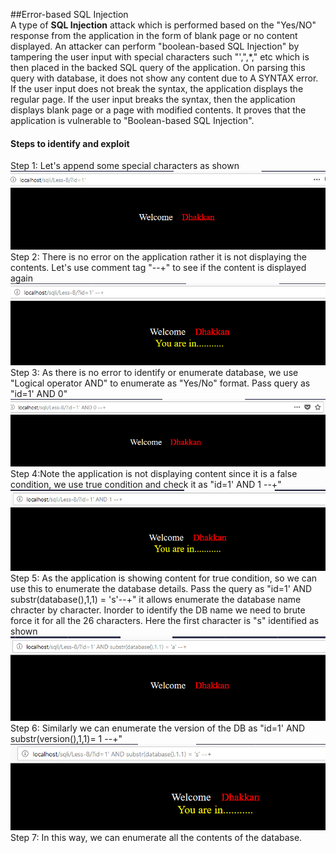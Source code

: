 ##Error-based SQL Injection  
A type of **SQL Injection** attack which is performed based on the "Yes/NO" response from the application in the form of blank page or no content displayed. An attacker can perform "boolean-based SQL Injection" by tampering the user input with special characters such "',",*,\" etc which is then placed in the backed SQL query of the application. On parsing this query with database, it does not show any content due to A SYNTAX error. If the user input does not break the syntax, the application displays the regular page. If the user input breaks the syntax, then the application displays blank page or a page with modified contents. It proves that the application is vulnerable to "Boolean-based SQL Injection".
#### Steps to identify and exploit
  Step 1: Let's append some special characters as shown  
  ![](https://raw.githubusercontent.com/n0tak1dd1y/n0tak1dd1y.github.io/master/assets/webapp/boolean/1.PNG)
  Step 2: There is no error on the application rather it is not displaying the contents. Let's use comment tag "--+" to see if the content is displayed again  
  ![](https://raw.githubusercontent.com/n0tak1dd1y/n0tak1dd1y.github.io/master/assets/webapp/boolean/2.PNG)
  Step 3: As there is no error to identify or enumerate database, we use "Logical operator AND" to enumerate as "Yes/No" format. Pass query as "id=1' AND 0"
  ![](https://raw.githubusercontent.com/n0tak1dd1y/n0tak1dd1y.github.io/master/assets/webapp/boolean/3.PNG)
  Step 4:Note the application is not displaying content since it is a false condition, we use true condition and check it as "id=1' AND 1 --+"  
  ![](https://raw.githubusercontent.com/n0tak1dd1y/n0tak1dd1y.github.io/master/assets/webapp/boolean/4.PNG)
  Step 5: As the application is showing content for true condition, so we can use this to enumerate the database details. Pass the query as "id=1' AND substr(database(),1,1) = 's'--+" it allows enumerate the database name chracter by character. Inorder to identify the DB name we need to brute force it for all the 26 characters. Here the first character is "s" identified as shown
  ![](https://raw.githubusercontent.com/n0tak1dd1y/n0tak1dd1y.github.io/master/assets/webapp/boolean/5.PNG)
  Step 6: Similarly we can enumerate the version of the DB as "id=1' AND substr(version(),1,1)= 1 --+" 
  ![](https://raw.githubusercontent.com/n0tak1dd1y/n0tak1dd1y.github.io/master/assets/webapp/boolean/6.PNG)
  Step 7: In this way, we can enumerate all the contents of the database.
